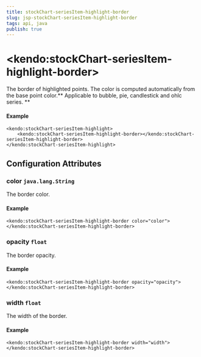 ```yaml
---
title: stockChart-seriesItem-highlight-border
slug: jsp-stockChart-seriesItem-highlight-border
tags: api, java
publish: true
---
```


# \<kendo:stockChart-seriesItem-highlight-border\>

The border of highlighted points. The color is computed automatically from the base point color.** Applicable to bubble, pie, candlestick and ohlc series. **

#### Example
    <kendo:stockChart-seriesItem-highlight>
        <kendo:stockChart-seriesItem-highlight-border></kendo:stockChart-seriesItem-highlight-border>
    </kendo:stockChart-seriesItem-highlight>

## Configuration Attributes

### color `java.lang.String`

The border color.

#### Example
    <kendo:stockChart-seriesItem-highlight-border color="color">
    </kendo:stockChart-seriesItem-highlight-border>

### opacity `float`

The border opacity.

#### Example
    <kendo:stockChart-seriesItem-highlight-border opacity="opacity">
    </kendo:stockChart-seriesItem-highlight-border>

### width `float`

The width of the border.

#### Example
    <kendo:stockChart-seriesItem-highlight-border width="width">
    </kendo:stockChart-seriesItem-highlight-border>

 
